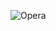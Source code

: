 ![Opera](https://img.shields.io/badge/Opera-FF1B2D?style=for-the-badge&logo=Opera&logoColor=white)


